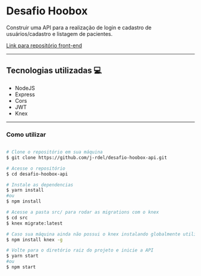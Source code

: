# Desafio Hoobox

Construir uma API para a realização de login e cadastro de usuários/cadastro e listagem de pacientes.

<a href="https://github.com/j-rdel/desafio-hoobox-front">Link para repositório front-end</a>

------

## Tecnologias utilizadas 💻

- NodeJS
- Express
- Cors
- JWT
- Knex

------
### Como utilizar

```bash

# Clone o repositório em sua máquina
$ git clone https://github.com/j-rdel/desafio-hoobox-api.git

# Acesse o repositório
$ cd desafio-hoobox-api

# Instale as dependencias
$ yarn install
#ou
$ npm install

# Acesse a pasta src/ para rodar as migrations com o knex
$ cd src
$ knex migrate:latest

# Caso sua máquina ainda não possui o knex instalando globalmente utilize o seguinte comando e quando instalado tente rodar novamente o comando acima
$ npm install knex -g

# Volte para o diretório raiz do projeto e inicie a API
$ yarn start
#ou
$ npm start

```